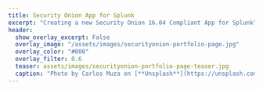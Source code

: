```yaml
---
title: Security Onion App for Splunk
excerpt: "Creating a new Security Onion 16.04 Compliant App for Splunk"
header:
  show_overlay_excerpt: False
  overlay_image: "/assets/images/securityonion-portfolio-page.jpg"
  overlay_color: "#000"
  overlay_filter: 0.6
  teaser: assets/images/securityonion-portfolio-page-teaser.jpg
  caption: "Photo by Carlos Muza on [**Unsplash**](https://unsplash.com)"
---
```

